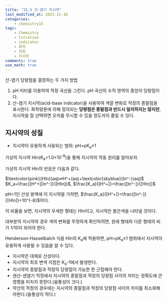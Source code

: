 ```yaml
---
title: "15.5 산-염기 지시약"
last_modified_at: 2021-11-10
categories:
    - chemistry15
tags:
    - Chemistry
    - titration
    - indicator
    - 화학
    - 적정
    - 지시약
comments: true
use_math: true
---
```


산-염기 당량점을 결정하는 두 가지 방법

1. pH 미터를 이용하여 적정 곡선을 그린다. pH 곡선의 수직 영역의 중앙이 당량점이다.
2. 산-염기 지시약(acid-base indicator)을 사용하여 색깔 변화로 적정의 종말점을 표시한다. 화학량론에 의해 정의되는 **당량점은 종말점과 반드시 일치하지는 않지만**, 지시약을 잘 선택하면 오차를 무시할 수 있을 정도까지 줄일 수 있다.

<h2>지시약의 성질</h2>

- 지시약이 유용하게 사용되는 범위: pH=pK<sub>a</sub>±1

가상의 지시약 HIn(K<sub>a</sub>=1.0×10<sup>-9</sup>)을 통해 지시약의 작동 원리를 알아보자.

가상의 지시약 HIn의 반응은 다음과 같다.

$\textcolor{pink}{HIn}(aq)⇌H^+(aq)+\textcolor{skyblue}{In^-}(aq)$\
$K_a=\frac{[H^+][In^-]}{[HIn]}$, $\frac{K_a}{[H^+]}=\frac{[In^-]}{[HIn]}$

pH=1인 산성 용액에 이 지시약을 가하면, $\frac{K_a}{[H^+]}=\frac{[In^-]}{[HIn]}=10^{-8}$이다.

이 비율을 보면, 지시약의 우세한 형태는 HIn이고, 지시약은 붉은색을 나타낼 것이다. 

대부분의 지시약의 경우 색의 변화를 뚜렷하게 확인하려면, 원래 형태와 다른 형태의 비가 1/10이 되어야 한다. 

Henderson-Hasselbalch 식을 HIn의 K<sub>a</sub>에 적용하면, pH=pK<sub>a</sub>±1 범위에서 지시약이 유용하게 사용될 수 있음을 알 수 있다.

- 지시약은 대체로 산성이다.
- 지시약의 최초 변색 지점은 K<sub>a</sub>-1에서 발생한다.
- 지시약의 종말점과 적정의 당량점이 가능한 한 근접해야 한다.
- 센산-센염기 적정에서 지시약의 종말점과 적정의 당량점 사이의 차이는 정확도에 큰 영향을 미치지 못한다.(융통성이 크다.)
- 약산의 적정의 경우에는 지시약의 종말점과 적정의 당량점 사이의 차이를 최소화해야한다.(융통성이 적다.)




<meta charset="UTF-8">
<title>Indicator</title>
<link rel="stylesheet" href="https://uicdn.toast.com/chart/latest/toastui-chart.min.css" />
<link rel="stylesheet" href="https://uicdn.toast.com/chart/latest/toastui-chart.css" />
<script src="https://uicdn.toast.com/chart/latest/toastui-chart.min.js"></script>
<script src="https://uicdn.toast.com/chart/latest/toastui-chart.js"></script>
<script type='text/javascript' src='https://uicdn.toast.com/tui.code-snippet/v1.5.0/tui-code-snippet.min.js'></script>
<script type='text/javascript' src='https://uicdn.toast.com/tui.chart/latest/raphael.js'></script>

<div id='chart-area'></div>

<script type="text/javascript">
    var container = document.getElementById('chart-area');
    var data = {
        categories: ['May', 'June', 'July', 'Aug', 'Sep', 'Oct', 'Nov', 'Dec'],
        series: [
            {
                name: 'Budget',
                data: [4000, 5000, 3000, 5000, 7000, 6000, 4000, 1000]
            },
            {
                name: 'Income',
                data: [7000, 8000, 1000, 7000, 2000, 7000, 3000, 5000]
            },
            {
                name: 'Expenses',
                data: [-5000, -4000, -4000, -6000, -3000, -4000, -5000, -7000]
            },
            {
                name: 'Debt',
                data: [-3000, -6000, -3000, -3000, -1000, -2000, -4000, -3000]
            }
        ]
    };
    var options = {
        chart: {
            width: 1160,
            height: 540,
            title: 'Monthly Revenue',
            format: '1,000'
        },
        yAxis: {
            title: 'Amount'
        },
        xAxis: {
            title: 'Month'
        },
        series: {
            stackType: 'percent',
            barWidth: 60
        },
        tooltip: {
            grouped: true
        },
        legend: {
            align: 'bottom4000'
        }
    };
    var theme = {
        series: {
            colors: [
                '#83b14e', '#458a3f', '#295ba0', '#2a4175', '#289399',
                '#289399', '#617178', '#8a9a9a', '#516f7d', '#dddddd'
            ]
        }
    };

    // For apply theme

    // tui.chart.registerTheme('myTheme', theme);
    // options.theme = 'myTheme';

    tui.chart.columnChart(container, data, options);
</script>